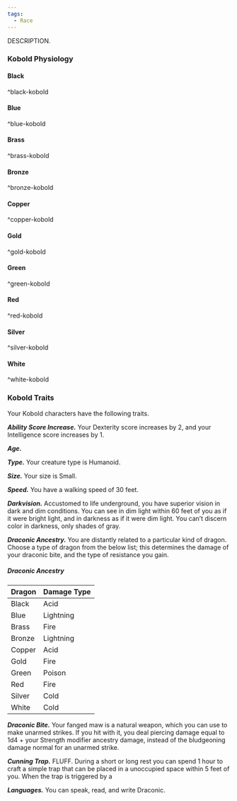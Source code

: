 ```yaml
---
tags:
  - Race
---
```

DESCRIPTION.

### Kobold Physiology

#### Black
^black-kobold

#### Blue
^blue-kobold

#### Brass
^brass-kobold

#### Bronze
^bronze-kobold

#### Copper
^copper-kobold

#### Gold
^gold-kobold

#### Green
^green-kobold

#### Red
^red-kobold

#### Silver
^silver-kobold

#### White  
^white-kobold

### Kobold Traits
Your Kobold characters have the following traits.

***Ability Score Increase.***
Your Dexterity score increases by 2, and your Intelligence score increases by 1.

***Age.***


***Type.***
Your creature type is Humanoid.

***Size.***
Your size is Small.

***Speed.***
You have a walking speed of 30 feet.

***Darkvision.***
Accustomed to life underground, you have superior vision in dark and dim conditions. You can see in dim light within 60 feet of you as if it were bright light, and in darkness as if it were dim light. You can’t discern color in darkness, only shades of gray.

***Draconic Ancestry.***
You are distantly related to a particular kind of dragon. Choose a type of dragon from the below list; this determines the damage of your draconic bite, and the type of resistance you gain.

##### Draconic Ancestry
| Dragon | Damage Type |
|:-------|:------------|
| Black  | Acid        |
| Blue   | Lightning   |
| Brass  | Fire        |
| Bronze | Lightning   |
| Copper | Acid        |
| Gold   | Fire        |
| Green  | Poison      |
| Red    | Fire        |
| Silver | Cold        |
| White  | Cold        |

***Draconic Bite.***
Your fanged maw is a natural weapon, which you can use to make unarmed strikes. If you hit with it, you deal piercing damage equal to 1d4 + your Strength modifier ancestry damage, instead of the bludgeoning damage normal for an unarmed strike.

***Cunning Trap.***
FLUFF. During a short or long rest you can spend 1 hour to craft a simple trap that can be placed in a unoccupied space within 5 feet of you.
When the trap is triggered by a

***Languages.***
You can speak, read, and write Draconic.